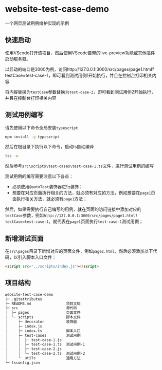 # website-test-case-demo

一个网页测试用例维护实现的示例

## 快速启动

使用VScode打开该项目，然后使用VScode自带的live-preview功能或其他插件启动服务器。

以启动的端口是3000为例，访问http://127.0.0.1:3000/src/pages/page1.html?testCase=test-case-1，即可看到测试用例1开始执行，并且在控制台打印相关内容

将内容替换为`testCase`参数替换为`test-case-2`，即可看到测试用例2开始执行，并且在控制台打印相关内容

## 测试用例编写

请先使用以下命令全局安装`typescript`

```bash
npm install -g typescript
```

然后在根目录下执行以下命令，启动ts自动编译

```bash
tsc -w
```

然后参考`src\scripts\test-cases\test-case-1.ts`文件，进行测试用例的编写

测试用例的编写需要注意以下各点：
- 必须使用`@autoTest`装饰器进行装饰；
- 想要在对应页面执行相关的方法，就必须有对应的方法，例如想要在`page1`页面执行相关方法，就必须有`page1`方法；

然后，如果需要执行自己编写的用例，就在页面的访问链接中添加对应的`testCase`参数，例如`http://127.0.0.1:3000/src/pages/page1.html?testCase=test-case-1`，就代表在`page1`页面执行`test-case-1`测试用例；

## 新增测试页面

在`src\pages`目录下新增对应的页面文件，例如`page2.html`，然后必须添加以下代码，以引入脚本入口文件：

```html
<script src="../scripts/index.js"></script>
```

## 项目结构

```bash
website-test-case-demo
├─ .gitattributes
├─ README.md                项目文档
├─ src                      源代码
│  ├─ pages                 页面文件
│  └─ scripts               脚本文件
│     ├─ decorator          装饰器
│     ├─ index.js
│     ├─ index.ts           脚本入口
│     ├─ test-cases         测试用例
│     │  ├─ test-case-1.js
│     │  ├─ test-case-1.ts  测试用例-1
│     │  ├─ test-case-2.js
│     │  └─ test-case-2.ts  测试用例-2
│     └─ utils              通用方法
└─ tsconfig.json

```




